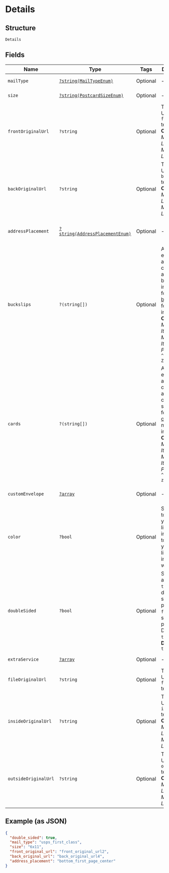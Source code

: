 
# Details

## Structure

`Details`

## Fields

| Name | Type | Tags | Description | Getter | Setter |
|  --- | --- | --- | --- | --- | --- |
| `mailType` | [`?string(MailTypeEnum)`](../../doc/models/mail-type-enum.md) | Optional | - | getMailType(): ?string | setMailType(?string mailType): void |
| `size` | [`?string(PostcardSizeEnum)`](../../doc/models/postcard-size-enum.md) | Optional | - | getSize(): ?string | setSize(?string size): void |
| `frontOriginalUrl` | `?string` | Optional | The original URL of the `front` template.<br>**Constraints**: *Minimum Length*: `1`, *Maximum Length*: `2083` | getFrontOriginalUrl(): ?string | setFrontOriginalUrl(?string frontOriginalUrl): void |
| `backOriginalUrl` | `?string` | Optional | The original URL of the `back` template.<br>**Constraints**: *Minimum Length*: `1`, *Maximum Length*: `2083` | getBackOriginalUrl(): ?string | setBackOriginalUrl(?string backOriginalUrl): void |
| `addressPlacement` | [`?string(AddressPlacementEnum)`](../../doc/models/address-placement-enum.md) | Optional | - | getAddressPlacement(): ?string | setAddressPlacement(?string addressPlacement): void |
| `buckslips` | `?(string[])` | Optional | A single-element array containing an existing buckslip id in a string format. See [buckslips](#tag/Buckslips) for more information.<br>**Constraints**: *Minimum Items*: `0`, *Maximum Items*: `1`, *Pattern*: `^bck_[a-zA-Z0-9]+$` | getBuckslips(): ?array | setBuckslips(?array buckslips): void |
| `cards` | `?(string[])` | Optional | A single-element array containing an existing card id in a string format. See [cards](#tag/Cards) for more information.<br>**Constraints**: *Minimum Items*: `0`, *Maximum Items*: `1`, *Pattern*: `^card_[a-zA-Z0-9]+$` | getCards(): ?array | setCards(?array cards): void |
| `customEnvelope` | [`?array`](../../doc/models/object-enum.md) | Optional | - | getCustomEnvelope(): ?array | setCustomEnvelope(?array customEnvelope): void |
| `color` | `?bool` | Optional | Set this key to `true` if you would like to print in color. Set to `false` if you would like to print in black and white. | getColor(): ?bool | setColor(?bool color): void |
| `doubleSided` | `?bool` | Optional | Set this attribute to `true` for double sided printing, or `false` for for single sided printing. Defaults to `true`.<br>**Default**: `true` | getDoubleSided(): ?bool | setDoubleSided(?bool doubleSided): void |
| `extraService` | [`?array`](../../doc/models/object-enum.md) | Optional | - | getExtraService(): ?array | setExtraService(?array extraService): void |
| `fileOriginalUrl` | `?string` | Optional | The original URL of the `file` template. | getFileOriginalUrl(): ?string | setFileOriginalUrl(?string fileOriginalUrl): void |
| `insideOriginalUrl` | `?string` | Optional | The original URL of the `inside` template.<br>**Constraints**: *Minimum Length*: `1`, *Maximum Length*: `2083` | getInsideOriginalUrl(): ?string | setInsideOriginalUrl(?string insideOriginalUrl): void |
| `outsideOriginalUrl` | `?string` | Optional | The original URL of the `outside` template.<br>**Constraints**: *Minimum Length*: `1`, *Maximum Length*: `2083` | getOutsideOriginalUrl(): ?string | setOutsideOriginalUrl(?string outsideOriginalUrl): void |

## Example (as JSON)

```json
{
  "double_sided": true,
  "mail_type": "usps_first_class",
  "size": "6x11",
  "front_original_url": "front_original_url2",
  "back_original_url": "back_original_url4",
  "address_placement": "bottom_first_page_center"
}
```

